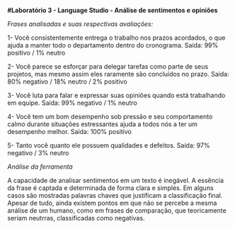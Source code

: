 **#Laboratório 3 - Language Studio - Análise de sentimentos e opiniões**



*Frases analisadas e suas respectivas avaliações:*

1- Você consistentemente entrega o trabalho nos prazos acordados, o que ajuda a manter todo o departamento dentro do cronograma.
Saída: 99% positivo / 1% neutro

2- Você parece se esforçar para delegar tarefas como parte de seus projetos, mas mesmo assim eles raramente são concluídos no prazo.
Saída: 80% negativo / 18% neutro / 2% positivo

3- Você luta para falar e expressar suas opiniões quando está trabalhando em equipe.
Saída: 99% negativo / 1% neutro

4- Você tem um bom desempenho sob pressão e seu comportamento calmo durante situações estressantes ajuda a todos nós a ter um desempenho melhor. 
Saída: 100% positivo

5- Tanto você quanto ele possuem qualidades e defeitos.
Saída: 97% negativo / 3% neutro



*Análise da ferramenta*

A capacidade de analisar sentimentos em um texto é inegável. A essência da frase é captada e determinada de forma clara e simples. Em alguns casos são mostradas palavras chaves que justificam a classificação final. Apesar de tudo, ainda existem pontos em que não se percebe a mesma análise de um humano, como em frases de comparação, que teoricamente seriam neutrras, classificadas como negativas. 
